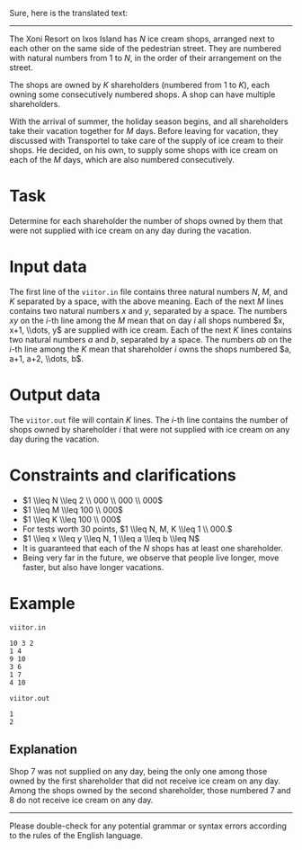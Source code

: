 Sure, here is the translated text:

---

The Xoni Resort on Ixos Island has $N$ ice cream shops, arranged next to each other on the same side of the pedestrian street. They are numbered with natural numbers from $1$ to $N$, in the order of their arrangement on the street.

The shops are owned by $K$ shareholders (numbered from $1$ to $K$), each owning some consecutively numbered shops. A shop can have multiple shareholders.

With the arrival of summer, the holiday season begins, and all shareholders take their vacation together for $M$ days. Before leaving for vacation, they discussed with Transportel to take care of the supply of ice cream to their shops. He decided, on his own, to supply some shops with ice cream on each of the $M$ days, which are also numbered consecutively.

# Task
Determine for each shareholder the number of shops owned by them that were not supplied with ice cream on any day during the vacation.

# Input data

The first line of the `viitor.in` file contains three natural numbers $N$, $M$, and $K$ separated by a space, with the above meaning. Each of the next $M$ lines contains two natural numbers $x$ and $y$, separated by a space. The numbers $x y$ on the $i$-th line among the $M$ mean that on day $i$ all shops numbered $x, x+1, \\dots, y$ are supplied with ice cream. Each of the next $K$ lines contains two natural numbers $a$ and $b$, separated by a space. The numbers $a b$ on the $i$-th line among the $K$ mean that shareholder $i$ owns the shops numbered $a, a+1, a+2, \\dots, b$.

# Output data

The `viitor.out` file will contain $K$ lines. The $i$-th line contains the number of shops owned by shareholder $i$ that were not supplied with ice cream on any day during the vacation.

# Constraints and clarifications

* $1 \\leq N \\leq 2 \\ 000 \\ 000 \\ 000$
* $1 \\leq M \\leq 100 \\ 000$
* $1 \\leq K \\leq 100 \\ 000$
* For tests worth 30 points, $1 \\leq N, M, K \\leq 1 \\ 000.$
* $1 \\leq x \\leq y \\leq N, 1 \\leq a \\leq b \\leq N$
* It is guaranteed that each of the $N$ shops has at least one shareholder.
* Being very far in the future, we observe that people live longer, move faster, but also have longer vacations.

# Example 

`viitor.in`
```
10 3 2
1 4
9 10
3 6
1 7
4 10
```

`viitor.out`
```
1
2
```

## Explanation

Shop $7$ was not supplied on any day, being the only one among those owned by the first shareholder that did not receive ice cream on any day. Among the shops owned by the second shareholder, those numbered $7$ and $8$ do not receive ice cream on any day.

---

Please double-check for any potential grammar or syntax errors according to the rules of the English language.